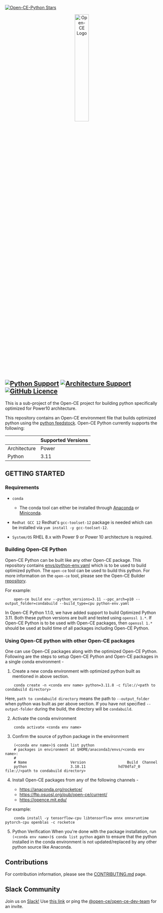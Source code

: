 [![Open-CE-Python Stars](https://img.shields.io/github/stars/open-ce-python?style=social)](https://github.com/open-ce/open-ce-python/stargazers)

<p align="center">
  <img src="https://avatars0.githubusercontent.com/u/68873540?s=400&u=a02dc4156e50cdffb23172aba7133e44381885d4&v=4" alt="Open-CE Logo" width="30%">
</p>

[![Python Support](https://img.shields.io/badge/python-3.11-blue.svg)](#requirements)
[![Architecture Support](https://img.shields.io/badge/architecture-ppc64le-blue)](#)
[![GitHub Licence](https://img.shields.io/github/license/open-ce/open-ce.svg)](LICENSE)
---

This is a sub-project of the Open-CE project for building python specifically optimized for Power10 architecture.

This repository contains an Open-CE environment file that builds optimized python using the [python feedstock](https:///github.com/open-ce/python-feedstock). Open-CE Python currently supports the following:

| | Supported Versions |
| --- | --- |
| Architecture | Power |
| Python | 3.11 |

## GETTING STARTED

### Requirements

* `conda`
  * The conda tool can either be installed through [Anaconda](https://www.anaconda.com/products/individual#Downloads) or [Miniconda](https://docs.conda.io/en/latest/miniconda.html).

* `Redhat GCC 12`
  Redhat's `gcc-toolset-12` package is needed which can be installed via `yum install -y gcc-toolset-12`.
  
* `System/OS`
  RHEL 8.x with Power 9 or Power 10 architecture is required.

### Building Open-CE Python

Open-CE Python can be built like any other Open-CE package. This repository contains [envs/python-env.yaml](https://github.com/open-ce/open-ce-python/blob/main/envs/python-env.yaml) which is to be used to build optimized python. The `open-ce` tool can be used to build this python. For more information on the `open-ce` tool, please see the Open-CE Builder [repository](https://github.com/open-ce/open-ce-builder/blob/main/doc/README.open_ce_build.md).

For example:
```shell
    open-ce build env --python_versions=3.11 --ppc_arch=p10 --output_folder=condabuild --build_type=cpu python-env.yaml
```

In Open-CE Python 1.1.0, we have added support to build Optimized Python 3.11. Both these python versions are built and tested using `openssl 1.*`. If Open-CE Python is to be used with Open-CE packages, then `openssl 1.*` should be used at build time of all packages including Open-CE Python.

### Using Open-CE python with other Open-CE packages

One can use Open-CE packages along with the optimized Open-CE Python. Following are the steps to setup Open-CE Python and Open-CE packages in a single conda environment -

1. Create a new conda environment with optimized python built as mentioned in above section.
```shell
    conda create -n <conda env name> python=3.11.8 -c file://<path to condabuild directory>
```
   Here, `path to condabuild directory` means the path to `--output_folder` when python was built as per above section.
   If you have not specified `--output-folder` during the build, the directory will be `condabuild`.

2. Activate the conda environment
```shell
    conda activate <conda env name>
```

3. Confirm the source of python package in the environment
```shell
    (<conda env name>)$ conda list python
    # packages in environment at $HOME/anaconda3/envs/<conda env name>:
    #
    # Name                    Version                   Build  Channel
    python                    3.10.11               hd70dfa7_0    file://<path to condabuild directory>
```

4. Install Open-CE packages from any of the following channels -

   * https://anaconda.org/rocketce/
   * https://ftp.osuosl.org/pub/open-ce/current/
   * https://opence.mit.edu/

For example:
```shell
    conda install -y tensorflow-cpu libtensorflow onnx onnxruntime pytorch-cpu openblas -c rocketce
```

5. Python Verification
   When you're done with the package installation, run `(<conda env name>)$ conda list python` again to ensure that the python installed in the conda environment is not updated/replaced by any other python source like Anaconda.

## Contributions

For contribution information, please see the [CONTRIBUTING.md](https://github.com/open-ce/open-ce/blob/main/CONTRIBUTING.md) page.

## Slack Community

Join us on [Slack!](http://open-ce.slack.com/) Use [this link](https://join.slack.com/t/open-ce/shared_invite/zt-o27t9db6-oUklancQvdGO8FIwftDwgw) or ping the [@open-ce/open-ce-dev-team](https://github.com/orgs/open-ce/teams/open-ce-dev-team) for an invite.

